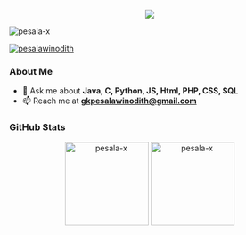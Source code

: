 <div align="center">
  <br>
  <strong>
    <img src="https://readme-typing-svg.herokuapp.com?font=Quicksand-Bold&color=00b4d8&size=50&center=true&vCenter=true&height=60&width=618&lines=Hi,+I'm+;Pesala+Winodith+;Welcome+to+My+Profile!+;Ok..+Let's+go">
  </strong>
</div>


<p align="left">
  <img src="https://komarev.com/ghpvc/?username=pesala-x&label=Profile%20views&color=0e75b6&style=flat" alt="pesala-x" />
</p>

<p align="left">
  <a href="https://twitter.com/pesalawinodith" target="blank">
    <img src="https://img.shields.io/twitter/follow/pesalawinodith?logo=twitter&style=for-the-badge" alt="pesalawinodith" />
  </a>
</p>

### About Me
- 💬 Ask me about **Java, C, Python, JS, Html, PHP, CSS, SQL**
- 📫 Reach me at **gkpesalawinodith@gmail.com**

### GitHub Stats
<p align="center">
  <img src="https://github-readme-stats.vercel.app/api/top-langs?username=pesala-x&show_icons=true&locale=en&layout=compact&theme=dark" alt="pesala-x" height="150" /> <img src="https://github-readme-stats.vercel.app/api?username=pesala-x&show_icons=true&locale=en&theme=dark" alt="pesala-x" height="150" />
</p>
